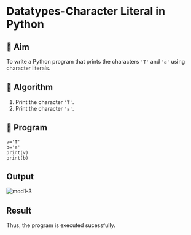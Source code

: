 # Datatypes-Character Literal in Python

## 🎯 Aim
To write a Python program that prints the characters `'T'` and `'a'` using character literals.

## 🧠 Algorithm
1. Print the character `'T'`.
2. Print the character `'a'`.

## 🧾 Program
```
v='T'
b='a'
print(v)
print(b)
```

## Output
![mod1-3](https://github.com/user-attachments/assets/d6e99db4-7def-454f-8916-d6ccecd4ef2f)

## Result
Thus, the program is executed sucessfully.
